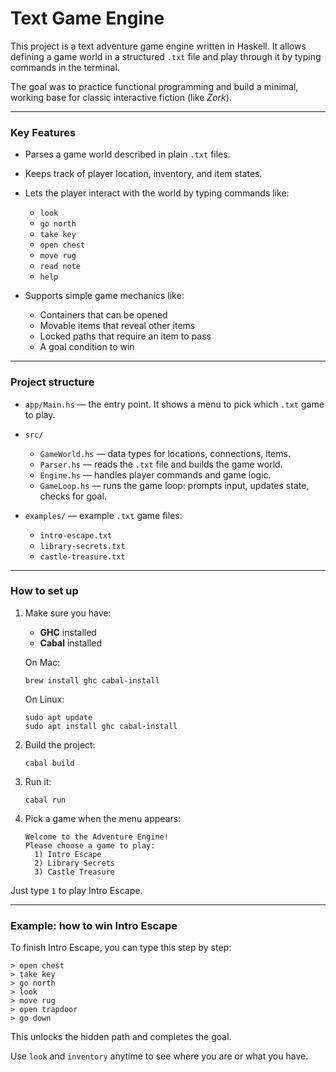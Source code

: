 # Text Game Engine

This project is a text adventure game engine written in Haskell. It allows defining a game world in a structured `.txt` file and play through it by typing commands in the terminal.

The goal was to practice functional programming and build a minimal, working base for classic interactive fiction (like *Zork*).


---


### Key Features
- Parses a game world described in plain `.txt` files.
- Keeps track of player location, inventory, and item states.
- Lets the player interact with the world by typing commands like:
  - `look`
  - `go north`
  - `take key`
  - `open chest`
  - `move rug`
  - `read note`
  - `help`

- Supports simple game mechanics like:
  - Containers that can be opened
  - Movable items that reveal other items
  - Locked paths that require an item to pass
  - A goal condition to win

---

### Project structure

- `app/Main.hs` — the entry point. It shows a menu to pick which `.txt` game to play.
- `src/`
  - `GameWorld.hs` — data types for locations, connections, items.
  - `Parser.hs` — reads the `.txt` file and builds the game world.
  - `Engine.hs` — handles player commands and game logic.
  - `GameLoop.hs` — runs the game loop: prompts input, updates state, checks for goal.

- `examples/` — example `.txt` game files:
  - `intro-escape.txt`
  - `library-secrets.txt`
  - `castle-treasure.txt`

---

### How to set up

1. Make sure you have:
    - **GHC** installed
    - **Cabal** installed

    On Mac:
    ```
    brew install ghc cabal-install
    ```
    On Linux:
    ```
    sudo apt update 
    sudo apt install ghc cabal-install
    ```


2. Build the project:
    ```
    cabal build
    ```

3. Run it:
    ```
    cabal run
    ```

4. Pick a game when the menu appears:
    ```
    Welcome to the Adventure Engine!
    Please choose a game to play:
      1) Intro Escape
      2) Library Secrets
      3) Castle Treasure
    ```

Just type `1` to play Intro Escape.

---

### Example: how to win Intro Escape

To finish Intro Escape, you can type this step by step:
  ```
  > open chest
  > take key
  > go north
  > look
  > move rug
  > open trapdoor
  > go down
  ```

This unlocks the hidden path and completes the goal.

Use `look` and `inventory` anytime to see where you are or what you have.
